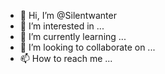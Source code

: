 - 👋 Hi, I’m @Silentwanter
- 👀 I’m interested in ...
- 🌱 I’m currently learning ...
- 💞️ I’m looking to collaborate on ...
- 📫 How to reach me ...

<!---
Silentwanter/Silentwanter is a ✨ special ✨ repository because its `README.md` (this file) appears on your GitHub profile.
You can click the Preview link to take a look at your changes.
--->
